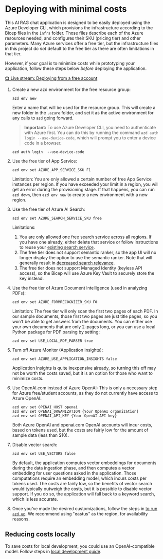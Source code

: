 # Deploying with minimal costs

This AI RAG chat application is designed to be easily deployed using the Azure Developer CLI, which provisions the infrastructure according to the Bicep files in the `infra` folder. Those files describe each of the Azure resources needed, and configures their SKU (pricing tier) and other parameters. Many Azure services offer a free tier, but the infrastructure files in this project do *not* default to the free tier as there are often limitations in that tier.

However, if your goal is to minimize costs while prototyping your application, follow these steps below _before_ deploying the application.

[📺 Live stream: Deploying from a free account](https://www.youtube.com/watch?v=nlIyos0RXHw)

1. Create a new azd environment for the free resource group:

    ```shell
    azd env new
    ```

    Enter a name that will be used for the resource group.
    This will create a new folder in the `.azure` folder, and set it as the active environment for any calls to `azd` going forward.


    > **Important:** To use Azure Developer CLI, you need to authenticate with Azure first. You can do this by running the command `azd auth login --use-device-code`, which will prompt you to enter a device code in a browser.
    
    ```shell
    azd auth login  --use-device-code
    ```

2. Use the free tier of App Service:

    ```shell
    azd env set AZURE_APP_SERVICE_SKU F1
    ```

    Limitation: You are only allowed a certain number of free App Service instances per region. If you have exceeded your limit in a region, you will get an error during the provisioning stage. If that happens, you can run `azd down`, then `azd env new` to create a new environment with a new region.

3. Use the free tier of Azure AI Search:

    ```shell
    azd env set AZURE_SEARCH_SERVICE_SKU free
    ```

    Limitations:
    1. You are only allowed one free search service across all regions.
    If you have one already, either delete that service or follow instructions to
    reuse your [existing search service](../README.md#existing-azure-ai-search-resource).
    2. The free tier does not support semantic ranker, so the app UI will no longer display
    the option to use the semantic ranker. Note that will generally result in [decreased search relevance](https://techcommunity.microsoft.com/t5/ai-azure-ai-services-blog/azure-ai-search-outperforming-vector-search-with-hybrid/ba-p/3929167).
    3. The free tier does not support Managed Identity (keyless API access),
    so the Bicep will use Azure Key Vault to securely store the key instead.

4. Use the free tier of Azure Document Intelligence (used in analyzing PDFs):

    ```shell
    azd env set AZURE_FORMRECOGNIZER_SKU F0
    ```

    Limitation: The free tier will only scan the first two pages of each PDF.
    In our sample documents, those first two pages are just title pages,
    so you won't be able to get answers from the documents.
    You can either use your own documents that are only 2-pages long,
    or you can use a local Python package for PDF parsing by setting:

    ```shell
    azd env set USE_LOCAL_PDF_PARSER true
    ```

5. Turn off Azure Monitor (Application Insights):

    ```shell
    azd env set AZURE_USE_APPLICATION_INSIGHTS false
    ```

    Application Insights is quite inexpensive already, so turning this off may not be worth the costs saved,
    but it is an option for those who want to minimize costs.

6. Use OpenAI.com instead of Azure OpenAI: This is only a necessary step for Azure free/student accounts, as they do not currently have access to Azure OpenAI.

    ```shell
    azd env set OPENAI_HOST openai
    azd env set OPENAI_ORGANIZATION {Your OpenAI organization}
    azd env set OPENAI_API_KEY {Your OpenAI API key}
    ```

    Both Azure OpenAI and openai.com OpenAI accounts will incur costs, based on tokens used,
    but the costs are fairly low for the amount of sample data (less than $10).

6. Disable vector search:

    ```shell
    azd env set USE_VECTORS false
    ```

    By default, the application computes vector embeddings for documents during the data ingestion phase,
    and then computes a vector embedding for user questions asked in the application.
    Those computations require an embedding model, which incurs costs per tokens used. The costs are fairly low,
    so the benefits of vector search would typically outweigh the costs, but it is possible to disable vector support.
    If you do so, the application will fall back to a keyword search, which is less accurate.

7. Once you've made the desired customizations, follow the steps in [to run `azd up`](../README.md#deploying-from-scratch). We recommend using "eastus" as the region, for availability reasons.

## Reducing costs locally

To save costs for local development, you could use an OpenAI-compatible model.
Follow steps in [local development guide](localdev.md#using-a-local-openai-compatible-api).
